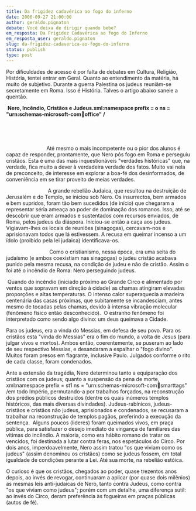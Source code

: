 ```yaml
---
title: Da frigidez cadavérica ao fogo do inferno
date: 2006-09-27 21:00:00
author: geraldo.pignaton
debate: Você deixa de dirigir quando bebe?
em_resposta: Da Frigidez Cadavérica ao fogo do Inferno
em_resposta_user: geraldo.pignaton
slug: da-frigidez-cadaverica-ao-fogo-do-inferno
status: publish 
type: post
---
```


Por dificuldades de acesso é por falta de debates em Cultura, Religião, História, tentei entrar em Geral. Quanto ao entendimento da matéria, há muito de subjetivo. Durante a guerra Palestina os judeus reuniãm-se secretamente em Roma. Isso é História. Talves o artigo abaixo saneie a quentão.


 **Nero, Incêndio, Cristãos e Judeus.xml:namespace prefix = o ns = "urn:schemas-microsoft-com:office:office" /**


 


 


                            Até mesmo o mais incompetente ou o pior dos alunos é capaz de responder, prontamente, que Nero pôs fogo em Roma e perseguiu cristãos. Esta é uma das mais inquestionáveis "verdades históricas" que, na verdade, fica muito a dever à verdadeira verdade dos fatos. Muito vai nela de preconceito, de interesse em explorar a boa-fé dos desinformados, de conveniência em se tirar proveito de meias verdades.


                             A grande rebelião Judaica, que resultou na destruição de Jerusalém e do Templo, se iniciou sob Nero. Os insurrectos, bem armados e bem supridos, foram tão bem sucedidos (de início) que chegaram a representar séria ameaça ao poder de dominação dos romanos. Isso, até se descobrir que eram armados e sustentados com recursos enviados, de Roma, pelos judeus da diáspora. Iniciou-se então a caça aos judeus. Vigiavam-lhes os locais de reuniões (sinagogas), cercavam-nos e aprisionavam todos que lá estivessem. A recusa em queimar incenso a um ídolo (proibido pela lei judaica) identificava-os.


                              Como o cristianismo, nessa época, era uma seita do judaísmo (e ambos coexistiam nas sinagogas) o judeu cristão acabava punido pela mesma recusa, na condição de judeu e não de cristão. Assim o foi até o incêndio de Roma: Nero perseguindo judeus.


 Quando do incêndio (iniciado próximo ao Grande Circo e alimentado por ventos que sopravam em direção à cidade) as chamas atingiram elevadas proporções e altas temperaturas. O intenso calor superaquecia a madeira centenária das casas próximas, que subitamente se incandesciam, antes mesmo de tocadas pelas chamas, devido à intensa vibração molecular (fenômeno físico então desconhecido).  O estranho fenômeno foi interpretado como sendo algo divino: um deus queimava a Cidade.


Para os judeus, era a vinda do Messias, em defesa de seu povo. Para os cristãos esta "vinda do Messias" era o fim do mundo, a volta de Jesus (para julgar vivos e mortos). Ambos então, coerentemente, se puseram ao lado de seu respectivo Messias, e desandaram a espalhar o "fogo divino". Muitos foram presos em flagrante, inclusive Paulo. Julgados conforme o rito de cada classe, foram condenados. 


Ante a extensão da tragédia, Nero determinou tanto a equiparação dos cristãos com os judeus; quanto a suspensão da pena de morte, xml:namespace prefix = st1 ns = "urn:schemas-microsoft-com:office:smarttags" /em todo Império, permutando-a por trabalhos forçados, na reconstrução dos prédios públicos destruídos (dentre os quais inúmeros templos históricos, das mais diversas divindades). Judeus-rabínicos, judeus-cristãos e cristãos não judeus, aprisionados e condenados, se recusaram a trabalhar na reconstrução de templos pagãos, preferindo a execução da sentença.  Alguns poucos (lideres) foram queimados vivos, em praça pública, para satisfazer o desejo imediato de vingança de familiares das vitimas do incêndio. A maioria, como era hábito romano de tratar os vencidos, foi destinada a lutar contra feras, nos espetáculos do Circo. Por dois anos, imperdoavelmente, Nero assim tratou "os que viviam como os judeus" (assim denominou os cristãos) como se judeus fossem, em total igualdade de condições perante a Lei. Até sua morte, na rebelião estóica.


O curioso é que os cristãos, chegados ao poder, quase trezentos anos depois, ao invés de revogar, continuaram a aplicar (por quase dois milênios) as mesmas leis anti-judaicas de Nero, tanto contra Judeus, como contra "os que viviam como judeus"; porém com um detalhe, uma diferença sutil: ao invés do Circo, deram preferência às fogueiras em praças públicas (autos de fé).


 


 


                                                 


 


